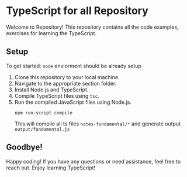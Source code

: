 # TypeScript for all Repository

Welcome to Repository! This repository contains all the code examples, exercises for learning the TypeScript.

## Setup

To get started: `node` enviorment should be already setup

1. Clone this repository to your local machine.
2. Navigate to the appropriate section folder.
3. Install Node.js and TypeScript.
4. Compile TypeScript files using `tsc`.
5. Run the compiled JavaScript files using Node.js.
    ```
    npm run-script compile
    ```
    This will compile all ts files `notes-fundamental/*` and generate output `output/fundamental.js`

## Goodbye!

Happy coding! If you have any questions or need assistance, feel free to reach out. Enjoy learning TypeScript!
